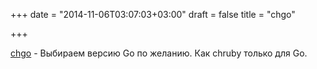 +++
date = "2014-11-06T03:07:03+03:00"
draft = false
title = "chgo"

+++

<p><a href="https://github.com/eunomie/chgo">chgo</a>&nbsp;- Выбираем версию Go по желанию. Как&nbsp;chruby только для Go.</p>

